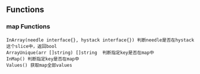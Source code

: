 ##  Functions
### map Functions
```golang
InArray(needle interface{}, hystack interface{}) 判断needle是否在hystack这个slice中，返回bool
ArrayUnique(arr []string) []string  判断指定key是否在map中
InMap() 判断指定key是否在map中
Values() 获取map全部values
```
